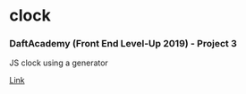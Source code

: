 # clock

### DaftAcademy (Front End Level-Up 2019) - Project 3

JS clock using a generator

[Link](https://monikawi.github.io/clock/)
